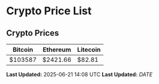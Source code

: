 # Crypto Price List

## Crypto Prices
| Bitcoin | Ethereum | Litecoin |
| ------- | -------- | -------- |
| $103587 | $2421.66 | $82.81 |
**Last Updated:** 2025-06-21 14:08 UTC
**Last Updated:** $DATE$
